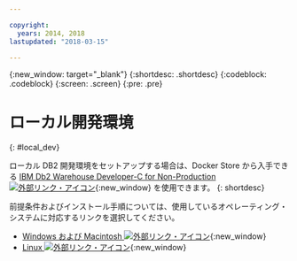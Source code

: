 ```yaml
---

copyright:
  years: 2014, 2018
lastupdated: "2018-03-15"

---
```


<!-- Attribute definitions --> 
{:new_window: target="_blank"}
{:shortdesc: .shortdesc}
{:codeblock: .codeblock}
{:screen: .screen}
{:pre: .pre}

# ローカル開発環境
{: #local_dev}

ローカル DB2 開発環境をセットアップする場合は、Docker Store から入手できる [IBM Db2 Warehouse Developer-C for Non-Production ![外部リンク・アイコン](../../icons/launch-glyph.svg "外部リンク・アイコン")](https://store.docker.com/images/ibm-db2-warehouse-dev){:new_window} を使用できます。
{: shortdesc}

前提条件およびインストール手順については、使用しているオペレーティング・システムに対応するリンクを選択してください。 

* [Windows および Macintosh ![外部リンク・アイコン](../../icons/launch-glyph.svg "外部リンク・アイコン")](https://www.ibm.com/support/knowledgecenter/en/SS6NHC/com.ibm.swg.im.dashdb.doc/admin/local_prereqs-Winmac_using_Linux.html){:new_window}
* [Linux ![外部リンク・アイコン](../../icons/launch-glyph.svg "外部リンク・アイコン")](https://www.ibm.com/support/knowledgecenter/en/SS6NHC/com.ibm.swg.im.dashdb.doc/admin/local_prereqs-Linux.html){:new_window}
